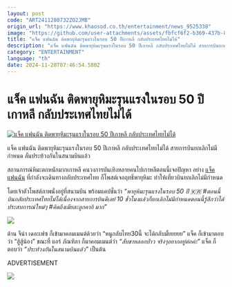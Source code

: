 ```yaml
---
layout: post
code: "ART2411280732ZO2JMB"
origin_url: "https://www.khaosod.co.th/entertainment/news_9525338"
image: "https://github.com/user-attachments/assets/fbfcf6f2-b369-437b-8866-3923a8532bde"
title: "แจ็ค แฟนฉัน ติดพายุหิมะรุนแรงในรอบ 50 ปีเกาหลี กลับประเทศไทยไม่ได้"
description: "แจ็ค แฟนฉัน ติดพายุหิมะรุนแรงในรอบ 50 ปีเกาหลี กลับประเทศไทยไม่ได้ สายการบินยกเลิกไม่มีกำหนด ลั่นประท้วงกันในสนามบินแล้ว สถานการณ์หิมะตกหนักมากเกาหลี"
category: "ENTERTAINMENT"
language: "th"
date: 2024-11-28T07:46:54.580Z
---
```


# แจ็ค แฟนฉัน ติดพายุหิมะรุนแรงในรอบ 50 ปีเกาหลี กลับประเทศไทยไม่ได้

[![แจ็ค แฟนฉัน ติดพายุหิมะรุนแรงในรอบ 50 ปีเกาหลี กลับประเทศไทยไม่ได้](https://www.khaosod.co.th/wpapp/uploads/2024/11/jackkrsnowstorm2811679998.jpg "แจ็ค แฟนฉัน ติดพายุหิมะรุนแรงในรอบ 50 ปีเกาหลี กลับประเทศไทยไม่ได้")](https://www.khaosod.co.th/wpapp/uploads/2024/11/jackkrsnowstorm2811679998.jpg)

แจ็ค แฟนฉัน ติดพายุหิมะรุนแรงในรอบ 50 ปีเกาหลี กลับประเทศไทยไม่ได้ สายการบินยกเลิกไม่มีกำหนด ลั่นประท้วงกันในสนามบินแล้ว

สถานการณ์หิมะตกหนักมากเกาหลี คนวงการบันเทิงหลายคนไปเกาหลีตอนนี้เจอปัญหา อย่าง [แจ็ค แฟนฉัน](https://www.instagram.com/jackfanchan/) ที่กำลังจะเดินทางกลับประเทศไทย ก็โพสต์เจอฤทธิ์พายุหิมะ ทำให้เที่ยวบินยกเลิกไม่มีกำหนด

โดยเจ้าตัวโพสต์ภาพนั่งอยู่ที่สนามบิน พร้อมแคปชั่นว่า _“พายุหิมะรุนแรงในรอบ 50 ปี 🇰🇷 #ตอนนี้บินกลับประเทศไทยไม่ได้เนื่องจากสายการบินดีเลย์ 10 ชั่วโมงแล้วก็ยกเลิกไม่มีกำหนดตอนนี้รู้สึกว่าได้ประสบการณ์ใหม่ๆ #คิดถึงเมียละลูกคากิ มาก”_

[![](https://www.khaosod.co.th/wpapp/uploads/2024/11/jackkrsnowstorm2811671.png)](https://www.khaosod.co.th/wpapp/uploads/2024/11/jackkrsnowstorm2811671.png)

ด้าน จีน่า เดอะเฟซ ก็เข้ามาคอมเมนต์ด้วยว่า “หนูกลับไทย30นี้ จะได้กลับมั้ยยยยย” แจ็ค ก็เข้ามาตอบว่า “สู้สู้น้อง” ขณะที่ แอร์ ภัณฑิลา ก็มาคอมเมนต์ว่า _“สับขาหลอกป่าว จริงๆอยากอยู่ต่อค่ะ”_ แจ็ค ก็ตอบว่า _“ประท้วงกันในสนามบินแล้ว”_ เป็นต้น

ADVERTISEMENT

[![](https://www.khaosod.co.th/wpapp/uploads/2024/11/jackkrsnowstorm2811672.jpg)](https://www.khaosod.co.th/wpapp/uploads/2024/11/jackkrsnowstorm2811672.jpg)